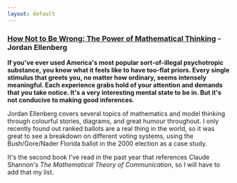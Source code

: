 ```yaml
---
layout: default
---
```


### [How Not to Be Wrong: The Power of Mathematical Thinking](https://en.wikipedia.org/wiki/How_Not_to_Be_Wrong) - Jordan Ellenberg

**If you've ever used America's most popular sort-of-illegal psychotropic substance, you know what it feels like to have too-flat priors. Every single stimulus that greets you, no matter how ordinary, seems intensely meaningful. Each experience grabs hold of your attention and demands that you take notice. It's a very interesting mental state to be in. But it's not conducive to making good inferences.** 

Jordan Ellenberg covers several topics of mathematics and model thinking through colourful stories, diagrams, and great humour throughout. I only recently found out ranked ballots are a real thing in the world, so it was great to see a breakdown on different voting systems, using the Bush/Gore/Nader Florida ballot in the 2000 election as a case study.

It's the second book I've read in the past year that references Claude Shannon's _The Mathematical Theory of Communication_, so I will have to add that my list.